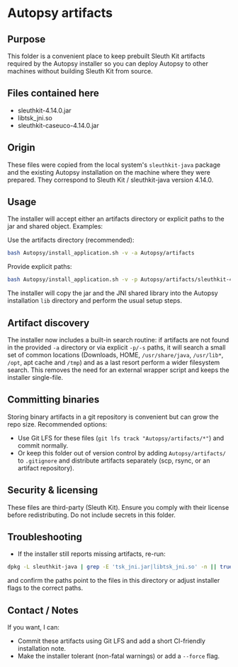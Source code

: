 Autopsy artifacts
=================

Purpose
-------
This folder is a convenient place to keep prebuilt Sleuth Kit artifacts required by the Autopsy installer so you can deploy Autopsy to other machines without building Sleuth Kit from source.

Files contained here
--------------------
- sleuthkit-4.14.0.jar
- libtsk_jni.so
- sleuthkit-caseuco-4.14.0.jar

Origin
------
These files were copied from the local system's `sleuthkit-java` package and the existing Autopsy installation on the machine where they were prepared. They correspond to Sleuth Kit / sleuthkit-java version 4.14.0.

Usage
-----
The installer will accept either an artifacts directory or explicit paths to the jar and shared object. Examples:

Use the artifacts directory (recommended):

```bash
bash Autopsy/install_application.sh -v -a Autopsy/artifacts
```

Provide explicit paths:

```bash
bash Autopsy/install_application.sh -v -p Autopsy/artifacts/sleuthkit-4.14.0.jar -s Autopsy/artifacts/libtsk_jni.so
```

The installer will copy the jar and the JNI shared library into the Autopsy installation `lib` directory and perform the usual setup steps.

Artifact discovery
------------------
The installer now includes a built-in search routine: if artifacts are not found
in the provided `-a` directory or via explicit `-p/-s` paths, it will search a
small set of common locations (Downloads, HOME, `/usr/share/java`, `/usr/lib*`,
`/opt`, apt cache and `/tmp`) and as a last resort perform a wider filesystem
search. This removes the need for an external wrapper script and keeps the
installer single-file.

Committing binaries
-------------------
Storing binary artifacts in a git repository is convenient but can grow the repo size. Recommended options:

- Use Git LFS for these files (`git lfs track "Autopsy/artifacts/*"`) and commit normally.
- Or keep this folder out of version control by adding `Autopsy/artifacts/` to `.gitignore` and distribute artifacts separately (scp, rsync, or an artifact repository).

Security & licensing
--------------------
These files are third-party (Sleuth Kit). Ensure you comply with their license before redistributing. Do not include secrets in this folder.

Troubleshooting
---------------
- If the installer still reports missing artifacts, re-run:

```bash
dpkg -L sleuthkit-java | grep -E 'tsk_jni.jar|libtsk_jni.so' -n || true
```

and confirm the paths point to the files in this directory or adjust installer flags to the correct paths.

Contact / Notes
----------------
If you want, I can:
- Commit these artifacts using Git LFS and add a short CI-friendly installation note.
- Make the installer tolerant (non-fatal warnings) or add a `--force` flag.

